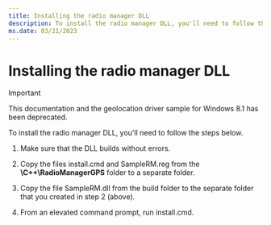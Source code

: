 ```yaml
---
title: Installing the radio manager DLL
description: To install the radio manager DLL, you'll need to follow the steps below.
ms.date: 03/21/2023
---
```


# Installing the radio manager DLL

> [!IMPORTANT]
> This documentation and the geolocation driver sample for Windows 8.1 has been deprecated.

To install the radio manager DLL, you'll need to follow the steps below.

1. Make sure that the DLL builds without errors.

1. Copy the files install.cmd and SampleRM.reg from the **\\C++\\RadioManagerGPS** folder to a separate folder.

1. Copy the file SampleRM.dll from the build folder to the separate folder that you created in step 2 (above).

1. From an elevated command prompt, run install.cmd.
